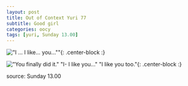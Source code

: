 ```yaml
---
layout: post
title: Out of Context Yuri 77
subtitle: Good girl
categories: oocy
tags: [yuri, Sunday 13.00]
---
```




!["I ... I like... you...""](https://imgur.com/q9BSf8s.png){: .center-block :}

!["You finally did it." "I- I like you..." "I like you too."](https://imgur.com/IMvfNDG.png){: .center-block :}

source: Sunday 13.00